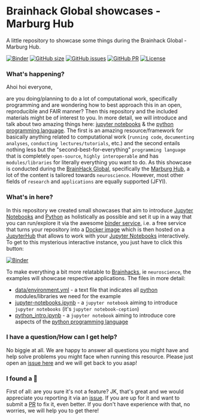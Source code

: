 # Brainhack Global showcases - Marburg Hub

A little repository to showcase some things during the Brainhack Global - Marburg Hub.

[![Binder](https://mybinder.org/badge_logo.svg)](https://mybinder.org/v2/gh/PeerHerholz/brainhack_marburg_showcases/HEAD)
[![GitHub size](https://img.shields.io/github/repo-size/PeerHerholz/brainhack_marburg_showcases)](https://github.com/repronim/brainhack_marburg_showcases-2022/archive/master.zip)
[![GitHub issues](https://img.shields.io/github/issues/PeerHerholz/brainhack_marburg_showcases?style=plastic)](https://github.com/PeerHerholz/brainhack_marburg_showcases/issues)
[![GitHub PR](https://img.shields.io/github/issues-pr/PeerHerholz/brainhack_marburg_showcases)](https://github.com/PeerHerholz/brainhack_marburg_showcases/pulls)
[![License](https://img.shields.io/github/license/PeerHerholz/brainhack_marburg_showcases)](https://github.com/PeerHerholz/brainhack_marburg_showcases)


### What's happening?

Ahoi hoi everyone,

are you doing/planning to do a lot of computational work, specifically programming and are wondering how to best approach this in an open, reproducible and FAIR manner? Then this repository and the included materials might be of interest to you. In more detail, we will introduce and talk about two amazing things here: [jupyter notebooks](https://jupyter.org/) & the [python programming language](https://www.python.org/). The first is an amazing resource/framework for basically anything related to computational work (`running code`, `documenting analyses`, `conducting lectures/tutorials`, etc.) and the second entails nothing less but the "second-best-for-everything" `programming language` that is completely `open-source`, `highly interoperable` and has `modules/libraries` for literally everything you want to do. As this showcase is conducted during the [BrainHack Global](https://brainhack.org/global2022/), specifically the [Marburg Hub](https://brainhack-marburg.github.io/), a lot of the content is tailored towards `neuroscience`. However, most other fields of `research` and `applications` are equally supported (JFYI). 
### What's in here?

In this repository we created small showcases that aim to introduce [Jupyter Notebooks](https://jupyter.org/) and [Python](https://www.python.org/) as holistically as possible and set it up in a way that you can run/explore it via the awesome [binder service](https://mybinder.org/), i.e. a free service that turns your repository into a [Docker image](https://docs.docker.com/) which is then hosted on a [JupyterHub](https://jupyter.org/hub) that allows to work with your [Jupyter Notebooks](https://jupyter.org/) interactively. To get to this mysterious interactive instance, you just have to click this button: 

[![Binder](https://mybinder.org/badge_logo.svg)](https://mybinder.org/v2/gh/PeerHerholz/brainhack_marburg_showcases/HEAD)

To make everything a bit more relatable to [Brainhacks](https://brainhack.org/global2022/), ie `neuroscience`, the examples will showcase respective applications.
The files in more detail:

- [data/environment.yml]() - a text file that indicates all [python](https://www.python.org/) modules/libraries we need for the example
- [jupyter-notebooks.ipynb]() - a `jupyter notebook` aiming to introduce `jupyter notebooks` (it's `jupyter notebook-ception`)
- [python_intro.ipynb]() - a `jupyter notebook` aiming to introduce core aspects of the [python programming language](https://www.python.org/)

### I have a question/How can I get help?

No biggie at all. We are happy to answer all questions you might have and help solve problems you might face when running this resource. Please just open an [issue here]() and we will get back to you asap!

### I found a :bug:

First of all: are you sure it's not a feature? JK, that's great and we would appreciate you reporting it via an [issue](). If you are up for it and want to submit a [PR]() to fix it, even better. If you don't have experience with that, no worries, we will help you to get there!
